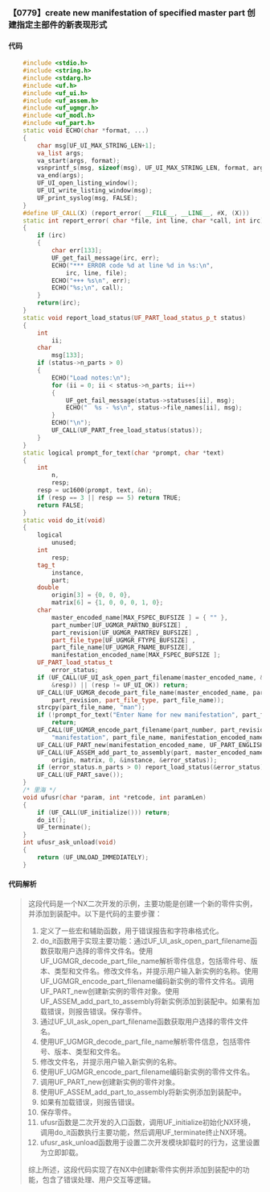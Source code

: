 ### 【0779】create new manifestation of specified master part 创建指定主部件的新表现形式

#### 代码

```cpp
    #include <stdio.h>  
    #include <string.h>  
    #include <stdarg.h>  
    #include <uf.h>  
    #include <uf_ui.h>  
    #include <uf_assem.h>  
    #include <uf_ugmgr.h>  
    #include <uf_modl.h>  
    #include <uf_part.h>  
    static void ECHO(char *format, ...)  
    {  
        char msg[UF_UI_MAX_STRING_LEN+1];  
        va_list args;  
        va_start(args, format);  
        vsnprintf_s(msg, sizeof(msg), UF_UI_MAX_STRING_LEN, format, args);  
        va_end(args);  
        UF_UI_open_listing_window();  
        UF_UI_write_listing_window(msg);  
        UF_print_syslog(msg, FALSE);  
    }  
    #define UF_CALL(X) (report_error( __FILE__, __LINE__, #X, (X)))  
    static int report_error( char *file, int line, char *call, int irc)  
    {  
        if (irc)  
        {  
            char err[133];  
            UF_get_fail_message(irc, err);  
            ECHO("*** ERROR code %d at line %d in %s:\n",  
                irc, line, file);  
            ECHO("+++ %s\n", err);  
            ECHO("%s;\n", call);  
        }  
        return(irc);  
    }  
    static void report_load_status(UF_PART_load_status_p_t status)  
    {  
        int  
            ii;  
        char  
            msg[133];  
        if (status->n_parts > 0)  
        {  
            ECHO("Load notes:\n");  
            for (ii = 0; ii < status->n_parts; ii++)  
            {  
                UF_get_fail_message(status->statuses[ii], msg);  
                ECHO("  %s - %s\n", status->file_names[ii], msg);  
            }  
            ECHO("\n");  
            UF_CALL(UF_PART_free_load_status(status));  
        }  
    }  
    static logical prompt_for_text(char *prompt, char *text)  
    {  
        int  
            n,  
            resp;  
        resp = uc1600(prompt, text, &n);  
        if (resp == 3 || resp == 5) return TRUE;  
        return FALSE;  
    }  
    static void do_it(void)  
    {  
        logical  
            unused;  
        int  
            resp;  
        tag_t  
            instance,  
            part;  
        double  
            origin[3] = {0, 0, 0},  
            matrix[6] = {1, 0, 0, 0, 1, 0};  
        char  
            master_encoded_name[MAX_FSPEC_BUFSIZE ] = { "" },  
            part_number[UF_UGMGR_PARTNO_BUFSIZE] ,  
            part_revision[UF_UGMGR_PARTREV_BUFSIZE] ,  
            part_file_type[UF_UGMGR_FTYPE_BUFSIZE] ,  
            part_file_name[UF_UGMGR_FNAME_BUFSIZE],  
            manifestation_encoded_name[MAX_FSPEC_BUFSIZE ];  
        UF_PART_load_status_t  
            error_status;  
        if (UF_CALL(UF_UI_ask_open_part_filename(master_encoded_name, &unused,  
            &resp)) || (resp != UF_UI_OK)) return;  
        UF_CALL(UF_UGMGR_decode_part_file_name(master_encoded_name, part_number,  
            part_revision, part_file_type, part_file_name));  
        strcpy(part_file_name, "man");  
        if (!prompt_for_text("Enter Name for new manifestation", part_file_name))  
            return;  
        UF_CALL(UF_UGMGR_encode_part_filename(part_number, part_revision,  
            "manifestation", part_file_name, manifestation_encoded_name));  
        UF_CALL(UF_PART_new(manifestation_encoded_name, UF_PART_ENGLISH, &part));  
        UF_CALL(UF_ASSEM_add_part_to_assembly(part, master_encoded_name, NULL, NULL,  
            origin, matrix, 0, &instance, &error_status));  
        if (error_status.n_parts > 0) report_load_status(&error_status);  
        UF_CALL(UF_PART_save());  
    }  
    /* 里海 */  
    void ufusr(char *param, int *retcode, int paramLen)  
    {  
        if (UF_CALL(UF_initialize())) return;  
        do_it();  
        UF_terminate();  
    }  
    int ufusr_ask_unload(void)  
    {  
        return (UF_UNLOAD_IMMEDIATELY);  
    }

```

#### 代码解析

> 这段代码是一个NX二次开发的示例，主要功能是创建一个新的零件实例，并添加到装配中。以下是代码的主要步骤：
>
> 1. 定义了一些宏和辅助函数，用于错误报告和字符串格式化。
> 2. do_it函数用于实现主要功能：通过UF_UI_ask_open_part_filename函数获取用户选择的零件文件名。使用UF_UGMGR_decode_part_file_name解析零件信息，包括零件号、版本、类型和文件名。修改文件名，并提示用户输入新实例的名称。使用UF_UGMGR_encode_part_filename编码新实例的零件文件名。调用UF_PART_new创建新实例的零件对象。使用UF_ASSEM_add_part_to_assembly将新实例添加到装配中。如果有加载错误，则报告错误。保存零件。
> 3. 通过UF_UI_ask_open_part_filename函数获取用户选择的零件文件名。
> 4. 使用UF_UGMGR_decode_part_file_name解析零件信息，包括零件号、版本、类型和文件名。
> 5. 修改文件名，并提示用户输入新实例的名称。
> 6. 使用UF_UGMGR_encode_part_filename编码新实例的零件文件名。
> 7. 调用UF_PART_new创建新实例的零件对象。
> 8. 使用UF_ASSEM_add_part_to_assembly将新实例添加到装配中。
> 9. 如果有加载错误，则报告错误。
> 10. 保存零件。
> 11. ufusr函数是二次开发的入口函数，调用UF_initialize初始化NX环境，调用do_it函数执行主要功能，然后调用UF_terminate终止NX环境。
> 12. ufusr_ask_unload函数用于设置二次开发模块卸载时的行为，这里设置为立即卸载。
>
> 综上所述，这段代码实现了在NX中创建新零件实例并添加到装配中的功能，包含了错误处理、用户交互等逻辑。
>
